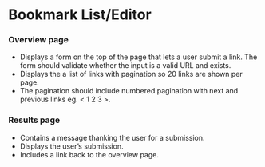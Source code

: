 # Bookmark List/Editor

### Overview page
* Displays a form on the top of the page that lets a user submit a link. The form should validate whether the input is a valid URL and exists.
* Displays the a list of links with pagination so 20 links are shown per page. 
* The pagination should include numbered pagination with next and previous links eg. < 1 2 3 >.

### Results page
* Contains a message thanking the user for a submission.
* Displays the user’s submission.
* Includes a link back to the overview page.
